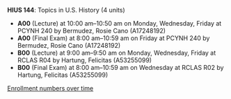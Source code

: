 **HIUS 144**: Topics in U.S. History (4 units)

- **A00** (Lecture) at 10:00 am–10:50 am on Monday, Wednesday, Friday at PCYNH 240 by Bermudez, Rosie Cano (A17248192)
- **A00** (Final Exam) at 8:00 am–10:59 am on Friday at PCYNH 240 by Bermudez, Rosie Cano (A17248192)
- **B00** (Lecture) at 9:00 am–9:50 am on Monday, Wednesday, Friday at RCLAS R04 by Hartung, Felicitas (A53255099)
- **B00** (Final Exam) at 8:00 am–10:59 am on Wednesday at RCLAS R02 by Hartung, Felicitas (A53255099)

[Enrollment numbers over time](./HIUS144.tsv)
